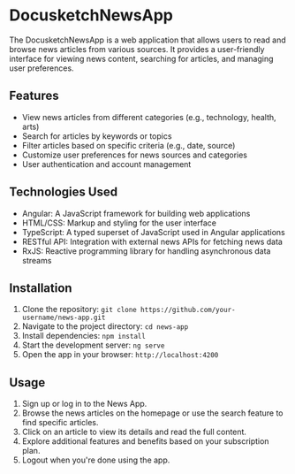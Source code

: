 # DocusketchNewsApp

The DocusketchNewsApp is a web application that allows users to read and browse news articles from various sources. It provides a user-friendly interface for viewing news content, searching for articles, and managing user preferences.

## Features

- View news articles from different categories (e.g., technology, health, arts)
- Search for articles by keywords or topics
- Filter articles based on specific criteria (e.g., date, source)
- Customize user preferences for news sources and categories
- User authentication and account management

## Technologies Used

- Angular: A JavaScript framework for building web applications
- HTML/CSS: Markup and styling for the user interface
- TypeScript: A typed superset of JavaScript used in Angular applications
- RESTful API: Integration with external news APIs for fetching news data
- RxJS: Reactive programming library for handling asynchronous data streams

## Installation

1. Clone the repository: `git clone https://github.com/your-username/news-app.git`
2. Navigate to the project directory: `cd news-app`
3. Install dependencies: `npm install`
4. Start the development server: `ng serve`
5. Open the app in your browser: `http://localhost:4200`

## Usage

1. Sign up or log in to the News App.
2. Browse the news articles on the homepage or use the search feature to find specific articles.
3. Click on an article to view its details and read the full content.
4. Explore additional features and benefits based on your subscription plan.
5. Logout when you're done using the app.
